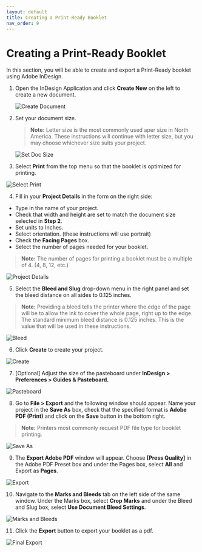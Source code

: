 ```yaml
---
layout: default
title: Creating a Print-Ready Booklet
nav_order: 9
---
```


# Creating a Print-Ready Booklet

In this section, you will be able to create and export a Print-Ready booklet using Adobe InDesign.

1. Open the InDesign Application and click <b>Create New</b> on the left to create a new document.

    ![Create Document](https://github.com/jsylew/COMM2216-User-Doc/blob/gh-pages/assets/images/01-Starting-screen.png?raw=true "Create a new Document")

2. Set your document size.
    > <b>Note:</b> Letter size is the most commonly used aper size in North America.  These instructions will continue with letter size, but you may choose whichever size suits your project.

    ![Set Doc Size](https://github.com/jsylew/COMM2216-User-Doc/blob/gh-pages/assets/images/02-New-doc.png?raw=true "Set Document Size")
  
3. Select <b>Print</b> from the top menu so that the booklet is optimized for printing.

![Select Print](https://github.com/jsylew/COMM2216-User-Doc/blob/gh-pages/assets/images/02-New-doc2.png?raw=true "Set Print Media")

4. Fill in your <b>Project Details</b> in the form on the right side:
* Type in the name of your project.
* Check that width and height are set to match the document size selected in <b>Step 2</b>.
* Set units to Inches.
* Select orientation. (these instructions will use portrait)
* Check the <b>Facing Pages</b> box.
* Select the number of pages needed for your booklet.
> <b>Note:</b> The number of pages for printing a booklet must be a multiple of 4. (4, 8, 12, etc.)

![Project Details](https://github.com/jsylew/COMM2216-User-Doc/blob/gh-pages/assets/images/02-New-doc3.png?raw=true "Set Project Details")

5. Select the <b>Bleed and Slug</b> drop-down menu in the right panel and set the bleed distance on all sides to 0.125 inches.
> <b>Note:</b> Providing a bleed tells the printer where the edge of the page will be to allow the ink to cover the whole page, right up to the edge. The standard minimum bleed distance is 0.125 inches. This is the value that will be used in these instructions.

![Bleed](https://github.com/jsylew/COMM2216-User-Doc/blob/gh-pages/assets/images/03-Bleed.png?raw=true "Bleed")

6. Click <b>Create</b> to create your project.

![Create](https://github.com/jsylew/COMM2216-User-Doc/blob/gh-pages/assets/images/02-New-doc4.png?raw=true "Create Project")

7. [Optional] Adjust the size of the pasteboard under <b>InDesign > Preferences > Guides & Pasteboard.</b>

![Pasteboard](https://github.com/jsylew/COMM2216-User-Doc/blob/gh-pages/assets/images/07-Pasteboard.png?raw=true "Adjust Pasteboard")

8. Go to <b>File > Export</b> and the following window should appear.  Name your project in the <b>Save As</b> box, check that the specified format is <b>Adobe PDF (Print)</b> and click on the <b>Save</b> button in the bottom right.
> <b>Note:</b> Printers most commonly request PDF file type for booklet printing.

![Save As](https://github.com/jsylew/COMM2216-User-Doc/blob/gh-pages/assets/images/08-Export.png?raw=true "Save As")

9. The <b>Export Adobe PDF</b> window will appear.  Choose <b>[Press Quality]</b> in the Adobe PDF Preset box and under the Pages box, select <b>All</b> and Export as <b>Pages</b>.

![Export](https://github.com/jsylew/COMM2216-User-Doc/blob/gh-pages/assets/images/09-Export2.png?raw=true "Export")

10. Navigate to the <b>Marks and Bleeds</b> tab on the left side of the same window.  Under the Marks box, select <b>Crop Marks</b> and under the Bleed and Slug box, select <b>Use Document Bleed Settings</b>.

![Marks and Bleeds](https://github.com/jsylew/COMM2216-User-Doc/blob/gh-pages/assets/images/10-Export3.png?raw=true "Marks and Bleeds")

11. Click the <b>Export</b> button to export your booklet as a pdf.

![Final Export](https://github.com/jsylew/COMM2216-User-Doc/blob/gh-pages/assets/images/10-Export3-2.png?raw=true "Final Export")


